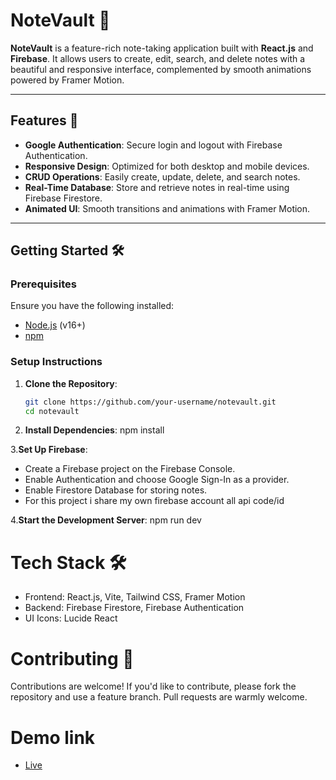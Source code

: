 # NoteVault 📓

**NoteVault** is a feature-rich note-taking application built with **React.js** and **Firebase**. It allows users to create, edit, search, and delete notes with a beautiful and responsive interface, complemented by smooth animations powered by Framer Motion.

---

## Features 🚀

- **Google Authentication**: Secure login and logout with Firebase Authentication.
- **Responsive Design**: Optimized for both desktop and mobile devices.
- **CRUD Operations**: Easily create, update, delete, and search notes.
- **Real-Time Database**: Store and retrieve notes in real-time using Firebase Firestore.
- **Animated UI**: Smooth transitions and animations with Framer Motion.

---

## Getting Started 🛠️

### Prerequisites

Ensure you have the following installed:
- [Node.js](https://nodejs.org/) (v16+)
- [npm](https://www.npmjs.com/) 

### Setup Instructions

1. **Clone the Repository**:
   ```bash
   git clone https://github.com/your-username/notevault.git
   cd notevault

2. **Install Dependencies**:
    npm install

3.**Set Up Firebase**:

- Create a Firebase project on the Firebase Console.
- Enable Authentication and choose Google Sign-In as a provider.
- Enable Firestore Database for storing notes.
- For this project i share my own firebase account all api code/id

4.**Start the Development Server**:
    npm run dev

# Tech Stack 🛠️

- Frontend: React.js, Vite, Tailwind CSS, Framer Motion
- Backend: Firebase Firestore, Firebase Authentication
- UI Icons: Lucide React

# Contributing 🤝
 Contributions are welcome! If you'd like to contribute, please fork the repository and use a feature branch. Pull requests are warmly welcome.

# Demo link
- [Live](https://noteapp-aa75f.web.app/) 








